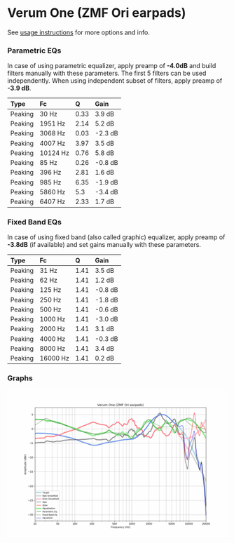 # Verum One (ZMF Ori earpads)
See [usage instructions](https://github.com/jaakkopasanen/AutoEq#usage) for more options and info.

### Parametric EQs
In case of using parametric equalizer, apply preamp of **-4.0dB** and build filters manually
with these parameters. The first 5 filters can be used independently.
When using independent subset of filters, apply preamp of **-3.9 dB**.

| Type    | Fc       |    Q | Gain    |
|:--------|:---------|:-----|:--------|
| Peaking | 30 Hz    | 0.33 | 3.9 dB  |
| Peaking | 1951 Hz  | 2.14 | 5.2 dB  |
| Peaking | 3068 Hz  | 0.03 | -2.3 dB |
| Peaking | 4007 Hz  | 3.97 | 3.5 dB  |
| Peaking | 10124 Hz | 0.76 | 5.8 dB  |
| Peaking | 85 Hz    | 0.26 | -0.8 dB |
| Peaking | 396 Hz   | 2.81 | 1.6 dB  |
| Peaking | 985 Hz   | 6.35 | -1.9 dB |
| Peaking | 5860 Hz  | 5.3  | -3.4 dB |
| Peaking | 6407 Hz  | 2.33 | 1.7 dB  |

### Fixed Band EQs
In case of using fixed band (also called graphic) equalizer, apply preamp of **-3.8dB**
(if available) and set gains manually with these parameters.

| Type    | Fc       |    Q | Gain    |
|:--------|:---------|:-----|:--------|
| Peaking | 31 Hz    | 1.41 | 3.5 dB  |
| Peaking | 62 Hz    | 1.41 | 1.2 dB  |
| Peaking | 125 Hz   | 1.41 | -0.8 dB |
| Peaking | 250 Hz   | 1.41 | -1.8 dB |
| Peaking | 500 Hz   | 1.41 | -0.6 dB |
| Peaking | 1000 Hz  | 1.41 | -3.0 dB |
| Peaking | 2000 Hz  | 1.41 | 3.1 dB  |
| Peaking | 4000 Hz  | 1.41 | -0.3 dB |
| Peaking | 8000 Hz  | 1.41 | 3.4 dB  |
| Peaking | 16000 Hz | 1.41 | 0.2 dB  |

### Graphs
![](./Verum%20One%20(ZMF%20Ori%20earpads).png)